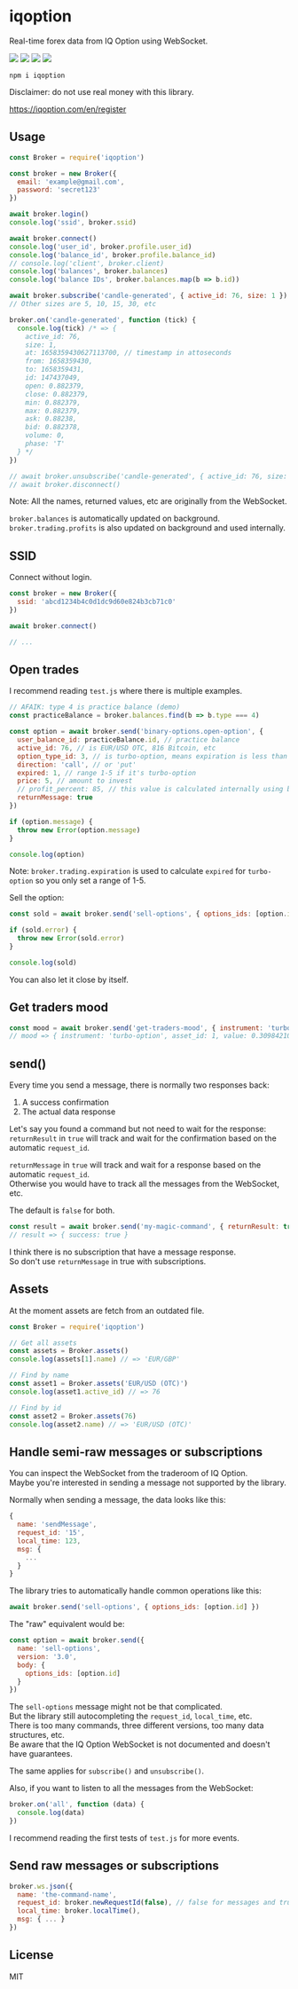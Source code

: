 # iqoption

Real-time forex data from IQ Option using WebSocket.

![](https://img.shields.io/npm/v/iqoption.svg) ![](https://img.shields.io/npm/dt/iqoption.svg) ![](https://img.shields.io/badge/tested_with-tape-e683ff.svg) ![](https://img.shields.io/github/license/LuKks/iqoption.svg)

```
npm i iqoption
```

Disclaimer: do not use real money with this library.

https://iqoption.com/en/register

## Usage
```javascript
const Broker = require('iqoption')

const broker = new Broker({
  email: 'example@gmail.com',
  password: 'secret123'
})

await broker.login()
console.log('ssid', broker.ssid)

await broker.connect()
console.log('user_id', broker.profile.user_id)
console.log('balance_id', broker.profile.balance_id)
// console.log('client', broker.client)
console.log('balances', broker.balances)
console.log('balance IDs', broker.balances.map(b => b.id))

await broker.subscribe('candle-generated', { active_id: 76, size: 1 })
// Other sizes are 5, 10, 15, 30, etc

broker.on('candle-generated', function (tick) {
  console.log(tick) /* => {
    active_id: 76,
    size: 1,
    at: 1658359430627113700, // timestamp in attoseconds
    from: 1658359430,
    to: 1658359431,
    id: 147437049,
    open: 0.882379,
    close: 0.882379,
    min: 0.882379,
    max: 0.882379,
    ask: 0.88238,
    bid: 0.882378,
    volume: 0,
    phase: 'T'
  } */
})

// await broker.unsubscribe('candle-generated', { active_id: 76, size: 1 })
// await broker.disconnect()
```

Note: All the names, returned values, etc are originally from the WebSocket.

`broker.balances` is automatically updated on background.\
`broker.trading.profits` is also updated on background and used internally.

## SSID
Connect without login.

```javascript
const broker = new Broker({
  ssid: 'abcd1234b4c0d1dc9d60e824b3cb71c0'
})

await broker.connect()

// ...
```

## Open trades
I recommend reading `test.js` where there is multiple examples.

```javascript
// AFAIK: type 4 is practice balance (demo)
const practiceBalance = broker.balances.find(b => b.type === 4)

const option = await broker.send('binary-options.open-option', {
  user_balance_id: practiceBalance.id, // practice balance
  active_id: 76, // is EUR/USD OTC, 816 Bitcoin, etc
  option_type_id: 3, // is turbo-option, means expiration is less than five mins
  direction: 'call', // or 'put'
  expired: 1, // range 1-5 if it's turbo-option
  price: 5, // amount to invest
  // profit_percent: 85, // this value is calculated internally using broker.trading.profits
  returnMessage: true
})

if (option.message) {
  throw new Error(option.message)
}

console.log(option)
```

Note: `broker.trading.expiration` is used to calculate `expired` for `turbo-option` so you only set a range of 1-5.

Sell the option:
```javascript
const sold = await broker.send('sell-options', { options_ids: [option.id], returnMessage: true })

if (sold.error) {
  throw new Error(sold.error)
}

console.log(sold)
```

You can also let it close by itself.

## Get traders mood
```javascript
const mood = await broker.send('get-traders-mood', { instrument: 'turbo-option', asset_id: 1, returnMessage: true })
// mood => { instrument: 'turbo-option', asset_id: 1, value: 0.3098421048120437 }
```

## send()
Every time you send a message, there is normally two responses back:
1. A success confirmation
2. The actual data response

Let's say you found a command but not need to wait for the response:
`returnResult` in `true` will track and wait for the confirmation based on the automatic `request_id`.

`returnMessage` in `true` will track and wait for a response based on the automatic `request_id`.\
Otherwise you would have to track all the messages from the WebSocket, etc.

The default is `false` for both.

```javascript
const result = await broker.send('my-magic-command', { returnResult: true })
// result => { success: true }
```

I think there is no subscription that have a message response.\
So don't use `returnMessage` in true with subscriptions.

## Assets
At the moment assets are fetch from an outdated file.

```javascript
const Broker = require('iqoption')

// Get all assets
const assets = Broker.assets()
console.log(assets[1].name) // => 'EUR/GBP'

// Find by name
const asset1 = Broker.assets('EUR/USD (OTC)')
console.log(asset1.active_id) // => 76

// Find by id
const asset2 = Broker.assets(76)
console.log(asset2.name) // => 'EUR/USD (OTC)'
```

## Handle semi-raw messages or subscriptions
You can inspect the WebSocket from the traderoom of IQ Option.\
Maybe you're interested in sending a message not supported by the library.

Normally when sending a message, the data looks like this:
```javascript
{
  name: 'sendMessage',
  request_id: '15',
  local_time: 123,
  msg: {
    ...
  }
}
```

The library tries to automatically handle common operations like this:
```javascript
await broker.send('sell-options', { options_ids: [option.id] })
```

The "raw" equivalent would be:

```javascript
const option = await broker.send({
  name: 'sell-options',
  version: '3.0',
  body: {
    options_ids: [option.id]
  }
})
```

The `sell-options` message might not be that complicated.\
But the library still autocompleting the `request_id`, `local_time`, etc.\
There is too many commands, three different versions, too many data structures, etc.\
Be aware that the IQ Option WebSocket is not documented and doesn't have guarantees.

The same applies for `subscribe()` and `unsubscribe()`.

Also, if you want to listen to all the messages from the WebSocket:

```javascript
broker.on('all', function (data) {
  console.log(data)
})
```

I recommend reading the first tests of `test.js` for more events.

## Send raw messages or subscriptions
```js
broker.ws.json({
  name: 'the-command-name',
  request_id: broker.newRequestId(false), // false for messages and true for subscriptions
  local_time: broker.localTime(),
  msg: { ... }
})
```

## License
MIT
